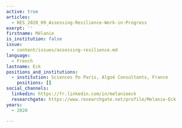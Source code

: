 ```yaml
---
active: true
articles:
  - RES_2020_09_Assessing-Resilience-Work-in-Progress
exerpt: ''
firstname: Mélanie
is_institution: false
issue:
  - content/issues/assessing-resilience.md
language:
  - French
lastname: Eck
positions_and_institutions:
  - institution: Sciences Po Paris, Algoé Consultants, France
    positions: []
social_channels:
  linkedin: https://fr.linkedin.com/in/melanieeck
  researchgate: https://www.researchgate.net/profile/Melanie-Eck
years:
  - 2020

---
```

